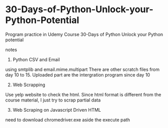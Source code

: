 # 30-Days-of-Python-Unlock-your-Python-Potential

Program practice in Udemy Course 30-Days of Python Unlock your Python potential

notes
1. Python CSV and Email

using smtplib and email.mime.multipart
There are other scratch files from day 10 to 15. Uploaded part are the intergration program since day 10

2. Web Scrapping 

Use yelp website to check the html. Since html format is different from the course material, 
I just try to scrap partial data

3. Web Scraping on Javascript Driven HTML

need to download chromedriver.exe aside the execute path
